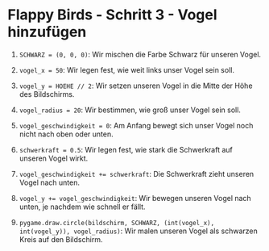 # Flappy Birds - Schritt 3 - Vogel hinzufügen

1. `SCHWARZ = (0, 0, 0)`:
   Wir mischen die Farbe Schwarz für unseren Vogel.

2. `vogel_x = 50`:
   Wir legen fest, wie weit links unser Vogel sein soll.

3. `vogel_y = HOEHE // 2`:
   Wir setzen unseren Vogel in die Mitte der Höhe des Bildschirms.

4. `vogel_radius = 20`:
   Wir bestimmen, wie groß unser Vogel sein soll.

5. `vogel_geschwindigkeit = 0`:
   Am Anfang bewegt sich unser Vogel noch nicht nach oben oder unten.

6. `schwerkraft = 0.5`:
   Wir legen fest, wie stark die Schwerkraft auf unseren Vogel wirkt.

7. `vogel_geschwindigkeit += schwerkraft`:
   Die Schwerkraft zieht unseren Vogel nach unten.

8. `vogel_y += vogel_geschwindigkeit`:
   Wir bewegen unseren Vogel nach unten, je nachdem wie schnell er fällt.

9. `pygame.draw.circle(bildschirm, SCHWARZ, (int(vogel_x), int(vogel_y)), vogel_radius)`:
   Wir malen unseren Vogel als schwarzen Kreis auf den Bildschirm.
